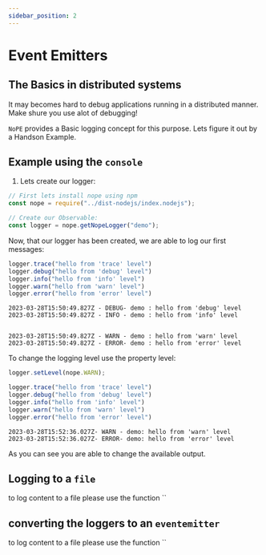 ```yaml
---
sidebar_position: 2
---
```



# Event Emitters

## The Basics in distributed systems

It may becomes hard to debug applications running in a distributed manner. Make shure you use alot of debugging!

`NoPE` provides a Basic logging concept for this purpose. Lets figure it out by a Handson Example.

## Example using the `console`

1. Lets create our logger:


```javascript
// First lets install nope using npm
const nope = require("../dist-nodejs/index.nodejs");

// Create our Observable:
const logger = nope.getNopeLogger("demo");
```

Now, that our logger has been created, we are able to log our first messages:


```javascript
logger.trace("hello from 'trace' level")
logger.debug("hello from 'debug' level")
logger.info("hello from 'info' level")
logger.warn("hello from 'warn' level")
logger.error("hello from 'error' level")
```

    2023-03-28T15:50:49.827Z - DEBUG- demo : hello from 'debug' level
    2023-03-28T15:50:49.827Z - INFO - demo : hello from 'info' level
    

    2023-03-28T15:50:49.827Z - WARN - demo : hello from 'warn' level
    2023-03-28T15:50:49.827Z - ERROR- demo : hello from 'error' level
    

To change the logging level use the property level:


```javascript
logger.setLevel(nope.WARN);
```


```javascript
logger.trace("hello from 'trace' level")
logger.debug("hello from 'debug' level")
logger.info("hello from 'info' level")
logger.warn("hello from 'warn' level")
logger.error("hello from 'error' level")
```

    2023-03-28T15:52:36.027Z- WARN - demo: hello from 'warn' level
    2023-03-28T15:52:36.027Z- ERROR- demo: hello from 'error' level
    

As you can see you are able to change the available output.

## Logging to a `file`

to log content to a file please use the function ``

## converting the loggers to an `eventemitter`

to log content to a file please use the function ``